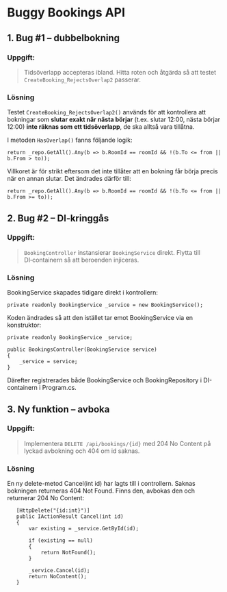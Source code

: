# Buggy Bookings API



## 1. Bug #1 – dubbelbokning

### Uppgift:
> Tidsöverlapp accepteras ibland. Hitta roten och åtgärda så att testet `CreateBooking_RejectsOverlap2` passerar.

### Lösning
Testet `CreateBooking_RejectsOverlap2()` används för att kontrollera att bokningar som **slutar exakt när nästa börjar** (t.ex. slutar 12:00, nästa börjar 12:00) **inte räknas som ett tidsöverlapp**, de ska alltså vara tillåtna.

I metoden `HasOverlap()` fanns följande logik:
```
return _repo.GetAll().Any(b => b.RoomId == roomId && !(b.To <= from || b.From > to));
```
Villkoret är för strikt eftersom det inte tillåter att en bokning får börja precis när en annan slutar. Det ändrades därför till:
```
return _repo.GetAll().Any(b => b.RoomId == roomId && !(b.To <= from || b.From >= to));
```
## 2. Bug #2 – DI‑kringgås

### Uppgift:
>   `BookingController` instansierar `BookingService` direkt. Flytta till DI‑containern så att beroenden injiceras.

### Lösning
BookingService skapades tidigare direkt i kontrollern:
```
private readonly BookingService _service = new BookingService();
```
Koden ändrades så att den istället tar emot BookingService via en konstruktor:
```
private readonly BookingService _service;

public BookingsController(BookingService service)
{
    _service = service;
}
```
Därefter registrerades både BookingService och BookingRepository i DI-containern i Program.cs.

## 3. Ny funktion – avboka

### Uppgift:
>  Implementera `DELETE /api/bookings/{id}` med 204 No Content på lyckad avbokning och 404 om id saknas.

### Lösning
En ny delete-metod Cancel(int id) har lagts till i controllern. Saknas bokningen returneras 404 Not Found. Finns den, avbokas den och returnerar 204 No Content:
```
   [HttpDelete("{id:int}")]
   public IActionResult Cancel(int id)
   {
       var existing = _service.GetById(id);

       if (existing == null)
       {
           return NotFound();
       }

       _service.Cancel(id);
       return NoContent();
   }
```




